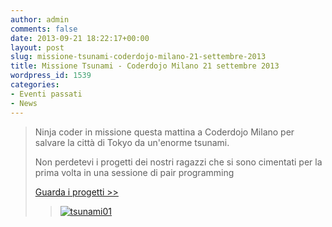 ```yaml
---
author: admin
comments: false
date: 2013-09-21 18:22:17+00:00
layout: post
slug: missione-tsunami-coderdojo-milano-21-settembre-2013
title: Missione Tsunami - Coderdojo Milano 21 settembre 2013
wordpress_id: 1539
categories:
- Eventi passati
- News
---
```


<blockquote>Ninja coder in missione questa mattina a Coderdojo Milano per salvare la città di Tokyo da un'enorme tsunami.

Non perdetevi i progetti dei nostri ragazzi che si sono cimentati per la prima volta in una sessione di pair programming

[Guarda i progetti >>](//scratch.mit.edu/studios/253386/)

> 
> [![tsunami01](//coderdojomilano.it/wp-content/uploads/2013/09/tsunami01.jpg)](//scratch.mit.edu/studios/253386/)
> 
> 
</blockquote>
